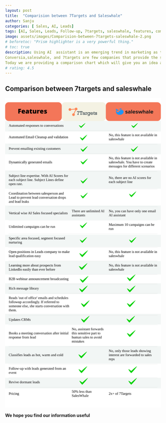 ```yaml
---
layout: post
title:  "Comparision between 7Targets and Saleswhale"
author: Sanju
categories: [ Sales, AI, Leads]
tags: [AI, Sales, Leads, Follow-up, 7targets, saleswhale, features, comparision]
image: assets/images/Comparision-between-7targets-saleswhale-2.png
# beforetoc: "Prism highlighter is a very powerful thing."
# toc: true
description: Using AI  assistant is an emerging trend in marketing as they engage lead and prevent lead from dropping. 
Conversia,saleswhale, and 7targets are few companies that provide the service of AI assistants.
Today we are providing a comparison chart which will give you an idea about the features in saleswhale and 7targets. 
# rating: 4.5
---
```

## Comparison between 7targets and saleswhale


![image](../assets/images/Comparision-between-7targets-saleswhale-1.png) 




 
 
**We hope you find our information useful**  







